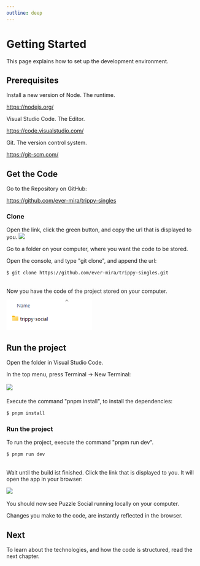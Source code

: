 ```yaml
---
outline: deep
---
```


# Getting Started

This page explains how to set up the development environment.

## Prerequisites

Install a new version of Node. The runtime.

https://nodejs.org/

Visual Studio Code. The Editor.

https://code.visualstudio.com/

Git. The version control system.

https://git-scm.com/

## Get the Code

Go to the Repository on GitHub:

https://github.com/ever-mira/trippy-singles

### Clone

Open the link, click the green button, and copy the url that is displayed to you.
![](/assets/code.png)
<br/>

Go to a folder on your computer, where you want the code to be stored.

Open the console, and type "git clone", and append the url:

```bash
$ git clone https://github.com/ever-mira/trippy-singles.git
```

<br>
Now you have the code of the project stored on your computer.

![](/assets/folders.png)

## Run the project

Open the folder in Visual Studio Code.

In the top menu, press Terminal -> New Terminal:
<br>
<br>
![](/assets/terminal.png)
<br>
<br>
Execute the command "pnpm install", to install the dependencies:

```bash
$ pnpm install
```

### Run the project

To run the project, execute the command "pnpm run dev".

```bash
$ pnpm run dev
```

<br>
Wait until the build ist finished. Click the link that is displayed to you. It will open the app in your browser:

![](/assets/vite.png)

You should now see Puzzle Social running locally on your computer.

Changes you make to the code, are instantly reflected in the browser.

## Next

To learn about the technologies, and how the code is structured, read the next chapter.
